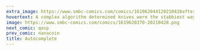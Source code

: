 ```yaml
---
extra_image: https://www.smbc-comics.com/comics/161962044120210428after.png
hovertext: A complex algorithm determined knives were the stabbiest way to end humanity.
image: https://www.smbc-comics.com/comics/1619620370-20210428.png
next_comic: qasp
prev_comic: nanacoin
title: Autocomplete
---
```


